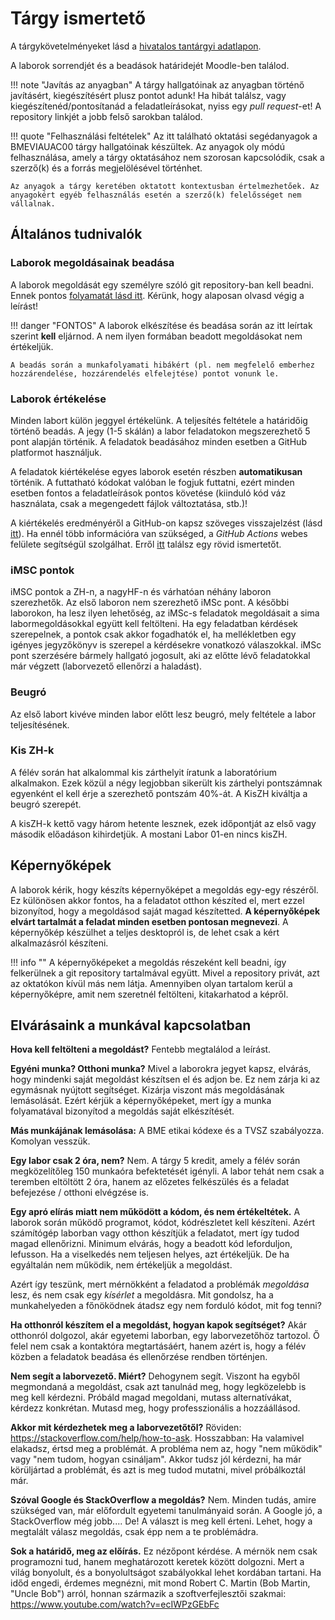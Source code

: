 # Tárgy ismertető

A tárgykövetelményeket lásd a [hivatalos tantárgyi adatlapon](https://portal.vik.bme.hu/kepzes/targyak/VIAUAC00/).

A laborok sorrendjét és a beadások határidejét Moodle-ben találod.

!!! note "Javítás az anyagban"
    A tárgy hallgatóinak az anyagban történő javításért, kiegészítésért plusz pontot adunk! Ha hibát találsz, vagy kiegészítenéd/pontosítanád a feladatleírásokat, nyiss egy _pull request_-et! A repository linkjét a jobb felső sarokban találod.

!!! quote "Felhasználási feltételek"
    Az itt található oktatási segédanyagok a BMEVIAUAC00 tárgy hallgatóinak készültek. Az anyagok oly módú felhasználása, amely a tárgy oktatásához nem szorosan kapcsolódik, csak a szerző(k) és a forrás megjelölésével történhet.

    Az anyagok a tárgy keretében oktatott kontextusban értelmezhetőek. Az anyagokért egyéb felhasználás esetén a szerző(k) felelősséget nem vállalnak.


## Általános tudnivalók

### Laborok megoldásainak beadása

A laborok megoldását egy személyre szóló git repository-ban kell beadni. Ennek pontos [folyamatát lásd itt](tudnivalok/github/GitHub.md). Kérünk, hogy alaposan olvasd végig a leírást!

!!! danger "FONTOS"
    A laborok elkészítése és beadása során az itt leírtak szerint **kell** eljárnod. A nem ilyen formában beadott megoldásokat nem értékeljük.

    A beadás során a munkafolyamati hibákért (pl. nem megfelelő emberhez hozzárendelése, hozzárendelés elfelejtése) pontot vonunk le.

### Laborok értékelése

Minden labort külön jeggyel értékelünk. A teljesítés feltétele a határidőig történő beadás. A jegy (1-5 skálán) a labor feladatokon megszerezhető 5 pont alapján történik. A feladatok beadásához minden esetben a GitHub platformot használjuk. 

A feladatok kiértékelése egyes laborok esetén részben **automatikusan** történik. A futtatható kódokat valóban le fogjuk futtatni, ezért minden esetben fontos a feladatleírások pontos követése (kiinduló kód váz használata, csak a megengedett fájlok változtatása, stb.)!

A kiértékelés eredményéről a GitHub-on kapsz szöveges visszajelzést (lásd [itt](tudnivalok/github/GitHub.md)). Ha ennél több információra van szükséged, a _GitHub Actions_ webes felülete segítségül szolgálhat. Erről [itt](tudnivalok/github/GitHub-Actions.md) találsz egy rövid ismertetőt.

### iMSC pontok

iMSC pontok a ZH-n, a nagyHF-n és várhatóan néhány laboron szerezhetők. Az első laboron nem szerezhető iMSc pont. A későbbi laborokon, ha lesz ilyen lehetőség, az iMSc-s feladatok megoldásait a sima labormegoldásokkal együtt kell feltölteni. Ha egy feladatban kérdések szerepelnek, a pontok csak akkor fogadhatók el, ha mellékletben egy igényes jegyzőkönyv is szerepel a kérdésekre vonatkozó válaszokkal. iMSc pont szerzésére bármely hallgató jogosult, aki az előtte lévő feladatokkal már végzett (laborvezető ellenőrzi a haladást).

### Beugró

Az első labort kivéve minden labor előtt lesz beugró, mely feltétele a labor teljesítésének.

### Kis ZH-k

A félév során hat alkalommal kis zárthelyit íratunk a laboratórium alkalmakon. Ezek közül a négy legjobban sikerült kis zárthelyi pontszámnak egyenként el kell érje a szerezhető pontszám 40%-át. A KisZH kiváltja a beugró szerepét.

A kisZH-k kettő vagy három hetente lesznek, ezek időpontját az első vagy második előadáson kihirdetjük. A mostani Labor 01-en nincs kisZH.


## Képernyőképek

A laborok kérik, hogy készíts képernyőképet a megoldás egy-egy részéről. Ez különösen akkor fontos, ha a feladatot otthon készíted el, mert ezzel bizonyítod, hogy a megoldásod saját magad készítetted. **A képernyőképek elvárt tartalmát a feladat minden esetben pontosan megnevezi**. A képernyőkép készülhet a teljes desktopról is, de lehet csak a kért alkalmazásról készíteni.

!!! info ""
    A képernyőképeket a megoldás részeként kell beadni, így felkerülnek a git repository tartalmával együtt. Mivel a repository privát, azt az oktatókon kívül más nem látja. Amennyiben olyan tartalom kerül a képernyőképre, amit nem szeretnél feltölteni, kitakarhatod a képről.


## Elvárásaink a munkával kapcsolatban

**Hova kell feltölteni a megoldást?** Fentebb megtalálod a leírást.

**Egyéni munka? Otthoni munka?** Mivel a laborokra jegyet kapsz, elvárás, hogy mindenki saját megoldást készítsen el és adjon be. Ez nem zárja ki az egymásnak nyújtott segítséget. Kizárja viszont más megoldásának lemásolását. Ezért kérjük a képernyőképeket, mert így a munka folyamatával bizonyítod a megoldás saját elkészítését.

**Más munkájának lemásolása:** A BME etikai kódexe és a TVSZ szabályozza. Komolyan vesszük.

**Egy labor csak 2 óra, nem?** Nem. A tárgy 5 kredit, amely a félév során megközelítőleg 150 munkaóra befektetését igényli. A labor tehát nem csak a teremben eltöltött 2 óra, hanem az előzetes felkészülés és a feladat befejezése / otthoni elvégzése is.

**Egy apró elírás miatt nem működött a kódom, és nem értékeltétek.** A laborok során működő programot, kódot, kódrészletet kell készíteni. Azért számítógép laborban vagy otthon készítjük a feladatot, mert így tudod magad ellenőrizni. Minimum elvárás, hogy a beadott kód leforduljon, lefusson. Ha a viselkedés nem teljesen helyes, azt értékeljük. De ha egyáltalán nem működik, nem értékeljük a megoldást.

Azért így teszünk, mert mérnökként a feladatod a problémák _megoldása_ lesz, és nem csak egy _kísérlet_ a megoldásra. Mit gondolsz, ha a munkahelyeden a főnöködnek átadsz egy nem forduló kódot, mit fog tenni?

**Ha otthonról készítem el a megoldást, hogyan kapok segítséget?** Akár otthonról dolgozol, akár egyetemi laborban, egy laborvezetőhöz tartozol. Ő felel nem csak a kontaktóra megtartásáért, hanem azért is, hogy a félév közben a feladatok beadása és ellenőrzése rendben történjen.

**Nem segít a laborvezető. Miért?** Dehogynem segít. Viszont ha egyből megmondaná a megoldást, csak azt tanulnád meg, hogy legközelebb is meg kell kérdezni. Próbáld magad megoldani, mutass alternatívákat, kérdezz konkrétan. Mutasd meg, hogy professzionális a hozzáállásod.

**Akkor mit kérdezhetek meg a laborvezetőtől?** Röviden: <https://stackoverflow.com/help/how-to-ask>. Hosszabban: Ha valamivel elakadsz, értsd meg a problémát. A probléma nem az, hogy "nem működik" vagy "nem tudom, hogyan csináljam". Akkor tudsz jól kérdezni, ha már körüljártad a problémát, és azt is meg tudod mutatni, mivel próbálkoztál már.

**Szóval Google és StackOverflow a megoldás?** Nem. Minden tudás, amire szükséged van, már előfordult egyetemi tanulmányaid során. A Google jó, a StackOverflow még jobb.... De! A választ is meg kell érteni. Lehet, hogy a megtalált válasz megoldás, csak épp nem a te problémádra.

**Sok a határidő, meg az előírás.** Ez nézőpont kérdése. A mérnök nem csak programozni tud, hanem meghatározott keretek között dolgozni. Mert a világ bonyolult, és a bonyolultságot szabályokkal lehet kordában tartani. Ha időd engedi, érdemes megnézni, mit mond Robert C. Martin (Bob Martin, "Uncle Bob") arról, honnan származik a szoftverfejlesztői szakmai: <https://www.youtube.com/watch?v=ecIWPzGEbFc>
